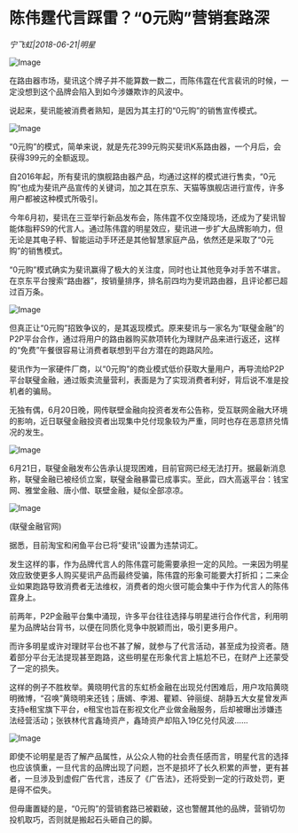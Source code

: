 # 陈伟霆代言踩雷？“0元购”营销套路深

*宁飞虹|2018-06-21|明星*

![Image](http://p9.pstatp.com/large/pgc-image/15296323964932b3dbacab8)

在路由器市场，斐讯这个牌子并不能算数一数二，而陈伟霆在代言裴讯的时候，一定没想到这个品牌会陷入到如今涉嫌欺诈的风波中。

说起来，斐讯能被消费者熟知，是因为其主打的“0元购”的销售宣传模式。

![Image](http://p9.pstatp.com/large/pgc-image/152963239677806d45b82d9)

“0元购”的模式，简单来说，就是先花399元购买斐讯K系路由器，一个月后，会获得399元的全额返现。

自2016年起，所有斐讯的旗舰路由器产品，均通过这样的模式进行售卖，“0元购”也成为斐讯产品宣传的关键词，加之其在京东、天猫等旗舰店进行宣传，许多用户都被这种模式所吸引。

今年6月初，斐讯在三亚举行新品发布会，陈伟霆不仅空降现场，还成为了斐讯智能体脂秤S9的代言人。通过陈伟霆的明星效应，斐讯进一步扩大品牌影响力，但无论是其电子秤、智能运动手环还是其他智慧家庭产品，依然还是采取了“0元购”的销售模式。

“0元购”模式确实为斐讯赢得了极大的关注度，同时也让其他竞争对手苦不堪言。在京东平台搜索“路由器”，按销量排序，排名前四均为斐讯路由器，且评论都已超过百万条。

![Image](http://p9.pstatp.com/large/pgc-image/1529632396591b2991bb9a0)

但真正让“0元购”招致争议的，是其返现模式。原来斐讯与一家名为“联璧金融”的P2P平台合作，通过将用户的路由器购买款项转化为理财产品来进行返还，这样的“免费”午餐很容易让消费者联想到平台方潜在的跑路风险。

斐讯作为一家硬件厂商，以“0元购”的商业模式低价获取大量用户，再导流给P2P平台联璧金融，通过贩卖流量营利，表面是为了实现消费者利好，背后说不准是投机者的骗局。

无独有偶，6月20日晚，网传联壁金融向投资者发布公告称，受互联网金融大环境的影响，近日联璧金融投资者出现集中兑付现象较为严重，同时也存在恶意挤兑情况的发生。

![Image](http://p9.pstatp.com/large/pgc-image/1529632396637c7280abb63)

6月21日，联璧金融发布公告承认提现困难，目前官网已经无法打开。据最新消息称，联璧金融已被经侦立案，联璧金融暴雷已成事实。至此，四大高返平台：钱宝网、雅堂金融、唐小僧、联壁金融，疑似全部凉凉。

![Image](http://p1.pstatp.com/large/pgc-image/152963239656265a9d3c298)

(联璧金融官网)

据悉，目前淘宝和闲鱼平台已将“斐讯”设置为违禁词汇。

发生这样的事，作为品牌代言人的陈伟霆可能需要承担一定的风险。一来因为明星效应致使更多人购买斐讯产品而最终受骗，陈伟霆的形象可能要大打折扣；二来企业如果跑路导致消费者无法维权，消费者的炮火很可能会集中于作为代言人的陈伟霆身上。

前两年，P2P金融平台集中涌现，许多平台往往选择与明星进行合作代言，利用明星为品牌站台背书，以便在同质化竞争中脱颖而出，吸引更多用户。

而许多明星或许对理财平台也不甚了解，就参与了代言活动，甚至成为投资者。随着部分平台无法提现甚至跑路，这些明星在形象代言上尴尬不已，在财产上还蒙受了一定的损失。

这样的例子不胜枚举。黄晓明代言的东虹桥金融在出现兑付困难后，用户攻陷黄晓明微博，“召唤”黄晓明来还钱；唐嫣、李湘、瞿颖、钟丽缇、胡静五大女星曾发声支持e租宝旗下平台，e租宝也旨在影视文化产业做金融服务，后却被曝出涉嫌违法经营活动；张铁林代言鑫琦资产，鑫琦资产却陷入19亿兑付风波……

![Image](http://p1.pstatp.com/large/pgc-image/15296323966776e011e6fdc)

即使不论明星是否了解产品属性，从公众人物的社会责任感而言，明星代言的选择也应该慎重，一旦代言的品牌出现了问题，岂不是损坏了长久积累的声誉，更有甚者，一旦涉及到虚假广告代言，违反了《广告法》，还将受到一定的行政处罚，更是得不偿失。

但毋庸置疑的是，“0元购”的营销套路已被戳破，这也警醒其他的品牌，营销切勿投机取巧，否则就是搬起石头砸自己的脚。

